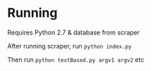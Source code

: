 # Running

Requires Python 2.7 & database from scraper

After running scraper, run `python index.py`

Then run `python textBased.py argv1 argv2` etc
